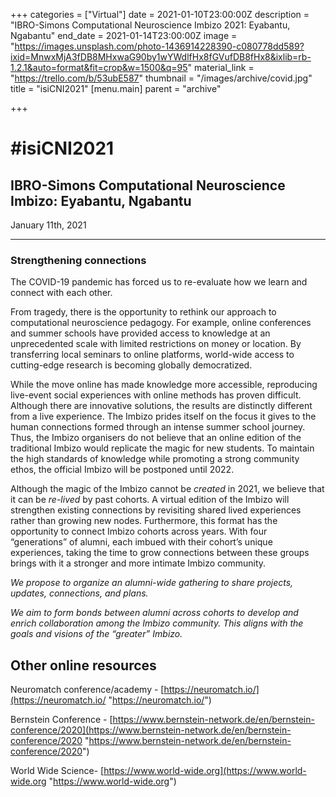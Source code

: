 +++
categories = ["Virtual"]
date = 2021-01-10T23:00:00Z
description = "IBRO-Simons Computational Neuroscience Imbizo 2021: Eyabantu, Ngabantu"
end_date = 2021-01-14T23:00:00Z
image = "https://images.unsplash.com/photo-1436914228390-c080778dd589?ixid=MnwxMjA3fDB8MHxwaG90by1wYWdlfHx8fGVufDB8fHx8&ixlib=rb-1.2.1&auto=format&fit=crop&w=1500&q=95"
material_link = "https://trello.com/b/53ubE587"
thumbnail = "/images/archive/covid.jpg"
title = "isiCNI2021"
[menu.main]
parent = "archive"

+++
# #isiCNI2021

## IBRO-Simons Computational Neuroscience Imbizo: Eyabantu, Ngabantu

January 11th, 2021

***

### Strengthening connections

The COVID-19 pandemic has forced us to re-evaluate how we learn and connect with each other.

From tragedy, there is the opportunity to rethink our approach to computational neuroscience pedagogy. For example, online conferences and summer schools have provided access to knowledge at an unprecedented scale with limited restrictions on money or location. By transferring local seminars to online platforms, world-wide access to cutting-edge research is becoming globally democratized.

While the move online has made knowledge more accessible, reproducing live-event social experiences with online methods has proven difficult. Although there are innovative solutions, the results are distinctly different from a live experience. The Imbizo prides itself on the focus it gives to the human connections formed through an intense summer school journey. Thus, the Imbizo organisers do not believe that an online edition of the traditional Imbizo would replicate the magic for new students. To maintain the high standards of knowledge while promoting a strong community ethos, the official Imbizo will be postponed until 2022.

Although the magic of the Imbizo cannot be _created_ in 2021, we believe that it can be _re-lived_ by past cohorts. A virtual edition of the Imbizo will strengthen existing connections by revisiting shared lived experiences rather than growing new nodes. Furthermore, this format has the opportunity to connect Imbizo cohorts across years. With four “generations” of alumni, each imbued with their cohort’s unique experiences, taking the time to grow connections between these groups brings with it a stronger and more intimate Imbizo community.

_We propose to organize an alumni-wide gathering to share projects, updates, connections, and plans._

_We aim to form bonds between alumni across cohorts to develop and enrich collaboration among the Imbizo community. This aligns with the goals and visions of the “greater” Imbizo._

## Other online resources

Neuromatch conference/academy - [https://neuromatch.io/](https://neuromatch.io/ "https://neuromatch.io/")

Bernstein Conference - [https://www.bernstein-network.de/en/bernstein-conference/2020](https://www.bernstein-network.de/en/bernstein-conference/2020 "https://www.bernstein-network.de/en/bernstein-conference/2020")

World Wide Science- [https://www.world-wide.org](https://www.world-wide.org "https://www.world-wide.org")